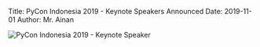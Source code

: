 Title: PyCon Indonesia 2019 - Keynote Speakers Announced
Date: 2019-11-01
Author: Mr. Ainan

![PyCon Indonesia 2019 - Keynote Speaker]({static}/images/pycon-id-2019-speaker.jpg "PyCon Indonesia 2019 Keynote Speaker")


